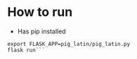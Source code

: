 # How to run
- Has pip installed
```pip install -r requirements.txt
export FLASK_APP=pig_latin/pig_latin.py
flask run```
